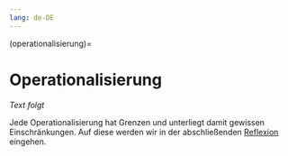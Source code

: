 ```yaml
---
lang: de-DE
---
```


(operationalisierung)=
# Operationalisierung

*Text folgt*

Jede Operationalisierung hat Grenzen und unterliegt damit gewissen Einschränkungen. Auf diese werden wir in der abschließenden [Reflexion](reflexion) eingehen. 
